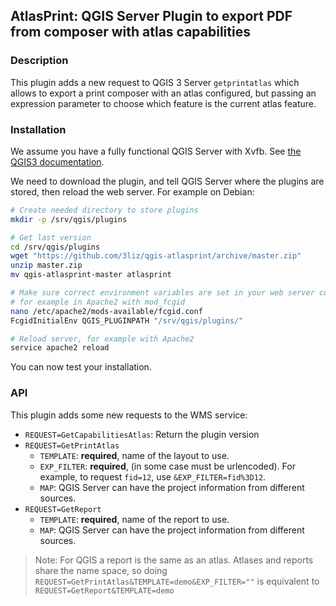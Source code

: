 ## AtlasPrint: QGIS Server Plugin to export PDF from composer with atlas capabilities

### Description

This plugin adds a new request to QGIS 3 Server `getprintatlas` which allows to export a print composer with an atlas configured, but passing an expression parameter to choose which feature is the current atlas feature.

### Installation

We assume you have a fully functional QGIS Server with Xvfb. See [the QGIS3 documentation](https://docs.qgis.org/3.4/en/docs/user_manual/working_with_ogc/server/index.html).

We need to download the plugin, and tell QGIS Server where the plugins are stored, then reload the web server.
For example on Debian:

```bash
# Create needed directory to store plugins
mkdir -p /srv/qgis/plugins

# Get last version
cd /srv/qgis/plugins
wget "https://github.com/3liz/qgis-atlasprint/archive/master.zip"
unzip master.zip
mv qgis-atlasprint-master atlasprint

# Make sure correct environment variables are set in your web server configuration
# for example in Apache2 with mod_fcgid
nano /etc/apache2/mods-available/fcgid.conf
FcgidInitialEnv QGIS_PLUGINPATH "/srv/qgis/plugins/"

# Reload server, for example with Apache2
service apache2 reload
```

You can now test your installation.

### API

This plugin adds some new requests to the WMS service:
* `REQUEST=GetCapabilitiesAtlas`: Return the plugin version
* `REQUEST=GetPrintAtlas`
  * `TEMPLATE`: **required**, name of the layout to use.
  * `EXP_FILTER`: **required**, (in some case must be urlencoded). For example, to request `fid=12`, use `&EXP_FILTER=fid%3D12`.
  * `MAP`: QGIS Server can have the project information from different sources.
* `REQUEST=GetReport`
  * `TEMPLATE`: **required**, name of the report to use.
  * `MAP`: QGIS Server can have the project information from different sources.

> Note: For QGIS a report is the same as an atlas. 
> Atlases and reports share the name space, so doing
> `REQUEST=GetPrintAtlas&TEMPLATE=demo&EXP_FILTER=""` is equivalent to 
> `REQUEST=GetReport&TEMPLATE=demo`
